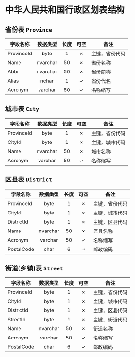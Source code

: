 # 中华人民共和国行政区划表结构

## 省份表 `Province`

字段名称 | 数据类型 | 长度 | 可空 | 备注
------- |:-------:|:---:|:---:| ----
ProvinceId  | byte      | 1     | ✗ | 主键，省份代码
Name        | nvarchar  | 50    | ✗ | 省份名称
Abbr        | nvarchar  | 50    | ✗ | 省份简称
Alias       | nchar     | 1     | ✓ | 省份代名
Acronym     | varchar   | 50    | ✓ | 名称缩写


## 城市表 `City`

字段名称 | 数据类型 | 长度 | 可空 | 备注
------- |:-------:|:---:|:---:| ----
ProvinceId  | byte      | 1     | ✗ | 主键，省份代码
CityId      | byte      | 1     | ✗ | 主键，城市代码
Name        | nvarchar  | 50    | ✗ | 城市名称
Acronym     | varchar   | 50    | ✓ | 名称缩写


## 区县表 `District`

字段名称 | 数据类型 | 长度 | 可空 | 备注
------- |:-------:|:---:|:---:| ----
ProvinceId  | byte      | 1     | ✗ | 主键，省份代码
CityId      | byte      | 1     | ✗ | 主键，城市代码
DistrictId  | byte      | 1     | ✗ | 主键，区县代码
Name        | nvarchar  | 50    | ✗ | 区县名称
Acronym     | varchar   | 50    | ✓ | 名称缩写
PostalCode  | char      | 6     | ✓ | 邮政编码


## 街道(乡镇)表 `Street`

字段名称 | 数据类型 | 长度 | 可空 | 备注
------- |:-------:|:---:|:---:| ----
ProvinceId  | byte      | 1     | ✗ | 主键，省份代码
CityId      | byte      | 1     | ✗ | 主键，城市代码
DistrictId  | byte      | 1     | ✗ | 主键，区县代码
StreetId    | byte      | 1     | ✗ | 主键，街道代码
Name        | nvarchar  | 50    | ✗ | 街道名称
Acronym     | varchar   | 50    | ✓ | 名称缩写
PostalCode  | char      | 6     | ✓ | 邮政编码
